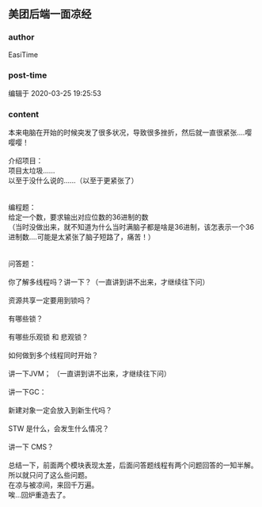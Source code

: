 ## 美团后端一面凉经
### author 
EasiTime
### post-time 

编辑于  2020-03-25 19:25:53
### content 
<div class="post-topic-des nc-post-content">
 <div>
  本来电脑在开始的时候突发了很多状况，导致很多挫折，然后就一直很紧张....嘤嘤嘤！
 </div>
 <div>
  <br/>
 </div>
 <div>
  介绍项目：
 </div>
 项目太垃圾......
 <br/>
 以至于没什么说的......（以至于更紧张了）
 <br/>
 <br/>
 <br/>
 编程题：
 <br/>
 <div>
  <span>
  </span>
  给定一个数，要求输出对应位数的36进制的数
 </div>
 <div>
  （当时没做出来，就不知道为什么当时满脑子都是啥是36进制，该怎表示一个36进制数....可能是太紧张了脑子短路了，痛苦！）
  <br/>
 </div>
 <br/>
 <br/>
 问答题：
 <br/>
 <br/>
 你了解多线程吗？讲一下？（一直讲到讲不出来，才继续往下问）
 <br/>
 <br/>
 资源共享一定要用到锁吗？
 <br/>
 <br/>
 有哪些锁？
 <br/>
 <br/>
 有哪些乐观锁 和 悲观锁？
 <br/>
 <br/>
 如何做到多个线程同时开始？
 <br/>
 <br/>
 讲一下JVM；
 <span>
  （一直讲到讲不出来，才继续往下问）
 </span>
 <br/>
 <br/>
 讲一下GC：
 <br/>
 <br/>
 新建对象一定会放入到新生代吗？
 <br/>
 <br/>
 STW 是什么，会发生什么情况？
 <br/>
 <br/>
 讲一下 CMS？
 <br/>
 <div>
  <br/>
 </div>
 <div>
  总结一下，前面两个模块表现太差，后面问答题线程有两个问题回答的一知半解。所以就只问了这么些问题。
 </div>
 <div>
  在凉与被凉间，来回千万遍。
 </div>
 <div>
  唉...回炉重造去了。
 </div>
</div>

